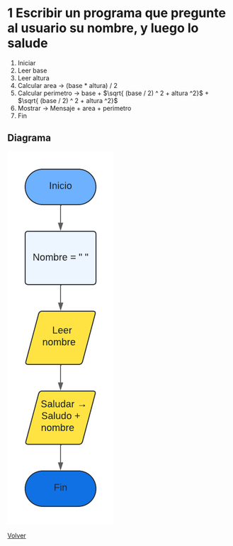 # 1 Escribir un programa que pregunte al usuario su nombre, y luego lo salude

1. Iniciar
3. Leer base
4. Leer altura
5. Calcular area -> (base * altura) / 2
6. Calcular perimetro -> base + $\sqrt{ (base / 2) ^ 2 + altura ^2}$   + $\sqrt{ (base / 2) ^ 2 + altura ^2}$
7. Mostrar -> Mensaje + area + perimetro
8. Fin

## Diagrama
<img src=img/Act1.png>

<a href=README.md > Volver </a>
